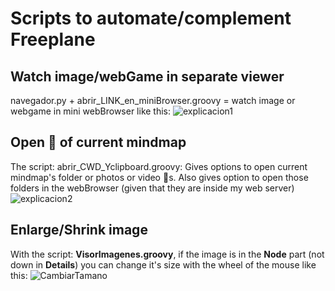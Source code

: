 # Scripts to automate/complement Freeplane
## Watch image/webGame in separate viewer
navegador.py + abrir_LINK_en_miniBrowser.groovy = watch image or webgame in mini webBrowser like this:
![explicacion1](https://github.com/apaza610/FreeplaneScripts/assets/10149862/e9eba15c-a512-4b78-8b64-eb1576dae915)

## Open 📁 of current mindmap
The script: abrir_CWD_Yclipboard.groovy:
Gives options to open current mindmap's folder or photos or video 📁s. 
Also gives option to open those folders in the webBrowser (given that they are inside my web server)
![explicacion2](https://github.com/apaza610/FreeplaneScripts/assets/10149862/74cec583-f40b-48bf-8cfc-a854a4f9703a)

## Enlarge/Shrink image
With the script: **VisorImagenes.groovy**, if the image is in the **Node** part (not down in **Details**) you can change it's size with the wheel of the mouse like this:
![CambiarTamano](https://github.com/apaza610/FreeplaneScripts/assets/10149862/85b1a64b-9a40-476a-b6ec-7e02243e66ff)
